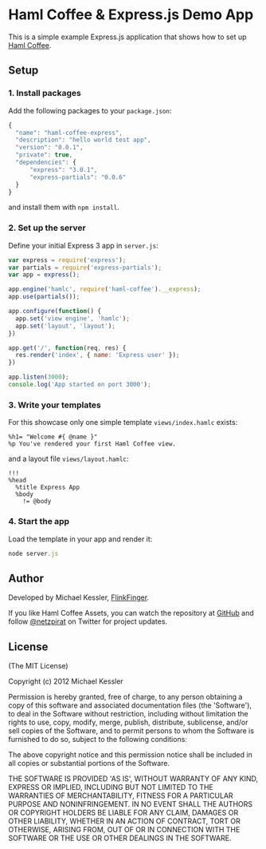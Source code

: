# Haml Coffee & Express.js Demo App

This is a simple example Express.js application that shows how to set up
[Haml Coffee](https://github.com/netzpirat/haml-coffee).

## Setup

### 1. Install packages

Add the following packages to your `package.json`:

```JavaScript
{
  "name": "haml-coffee-express",
  "description": "hello world test app",
  "version": "0.0.1",
  "private": true,
  "dependencies": {
      "express": "3.0.1",
      "express-partials": "0.0.6"
  }
}
```

and install them with `npm install`.

### 2. Set up the server

Define your initial Express 3 app in `server.js`:
 
```JavaScript
var express = require('express');
var partials = require('express-partials');
var app = express();

app.engine('hamlc', require('haml-coffee').__express);
app.use(partials());

app.configure(function() {
  app.set('view engine', 'hamlc');
  app.set('layout', 'layout');
})

app.get('/', function(req, res) {
  res.render('index', { name: 'Express user' });
})

app.listen(3000);
console.log('App started on port 3000');
```

### 3. Write your templates

For this showcase only one simple template `views/index.hamlc` exists:

```Haml
%h1= "Welcome #{ @name }"
%p You've rendered your first Haml Coffee view.
```

and a layout file `views/layout.hamlc`:

```Haml
!!!
%head
  %title Express App
  %body
    != @body
```

### 4. Start the app

Load the template in your app and render it:

```JavaScript
node server.js
```

## Author

Developed by Michael Kessler, [FlinkFinger](http://www.flinkfinger.com).

If you like Haml Coffee Assets, you can watch the repository at [GitHub](https://github.com/netzpirat/haml_coffee_assets) and
follow [@netzpirat](https://twitter.com/#!/netzpirat) on Twitter for project updates.

## License

(The MIT License)

Copyright (c) 2012 Michael Kessler

Permission is hereby granted, free of charge, to any person obtaining
a copy of this software and associated documentation files (the
'Software'), to deal in the Software without restriction, including
without limitation the rights to use, copy, modify, merge, publish,
distribute, sublicense, and/or sell copies of the Software, and to
permit persons to whom the Software is furnished to do so, subject to
the following conditions:

The above copyright notice and this permission notice shall be
included in all copies or substantial portions of the Software.

THE SOFTWARE IS PROVIDED 'AS IS', WITHOUT WARRANTY OF ANY KIND,
EXPRESS OR IMPLIED, INCLUDING BUT NOT LIMITED TO THE WARRANTIES OF
MERCHANTABILITY, FITNESS FOR A PARTICULAR PURPOSE AND NONINFRINGEMENT.
IN NO EVENT SHALL THE AUTHORS OR COPYRIGHT HOLDERS BE LIABLE FOR ANY
CLAIM, DAMAGES OR OTHER LIABILITY, WHETHER IN AN ACTION OF CONTRACT,
TORT OR OTHERWISE, ARISING FROM, OUT OF OR IN CONNECTION WITH THE
SOFTWARE OR THE USE OR OTHER DEALINGS IN THE SOFTWARE.



